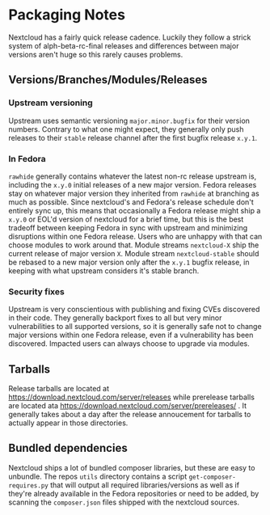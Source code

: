 # Packaging Notes

Nextcloud has a fairly quick release cadence. Luckily they follow a strick system of alph-beta-rc-final releases and differences between major versions aren't huge so this rarely causes problems.
## Versions/Branches/Modules/Releases
### Upstream versioning
Upstream uses semantic versioning `major.minor.bugfix` for their version numbers. Contrary to what one might expect, they generally only push releases to their `stable` release channel after the first bugfix release `x.y.1`.
### In Fedora
`rawhide` generally contains whatever the latest non-rc release upstream is, including the `x.y.0` initial releases of a new major version.
Fedora releases stay on whatever major version they inherited from `rawhide` at branching as much as possible. Since nextcloud's and Fedora's release schedule don't entirely sync up, this means that occasionally a Fedora release might ship a `x.y.0` or EOL'd version of nextcloud for a brief time, but this is the best tradeoff between keeping Fedora in sync with upstream and minimizing disruptions within one Fedora release. Users who are unhappy with that can choose modules to work around that.
Module streams `nextcloud-X` ship the current release of major version `X`. Module stream `nextcloud-stable` should be rebased to a new major version only after the `x.y.1` bugfix release, in keeping with what upstream considers it's stable branch.
### Security fixes
Upstream is very conscientious with publishing and fixing CVEs discovered in their code. They generally backport fixes to all but very minor vulnerabilities to all supported versions, so it is generally safe not to change major versions within one Fedora release, even if a vulnerability has been discovered. Impacted users can always choose to upgrade via modules.
## Tarballs
Release tarballs are located at https://download.nextcloud.com/server/releases while prerelease tarballs are located ata https://download.nextcloud.com/server/prereleases/ . It generally takes about a day after the release annoucement for tarballs to actually appear in those directories.
## Bundled dependencies
Nextcloud ships a lot of bundled composer libraries, but these are easy to unbundle. The repos `utils` directory contains a script `get-composer-requires.py` that will output all required libraries/versions as well as if they're already available in the Fedora repositories or need to be added, by scanning the `composer.json` files shipped with the nextcloud sources.
